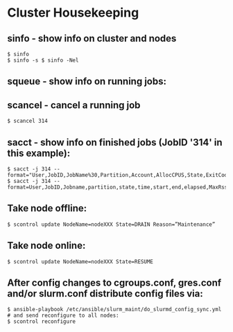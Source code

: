 # Cluster Housekeeping
## sinfo - show info on cluster and nodes
```shell
$ sinfo
$ sinfo -s $ sinfo -Nel
```

## squeue - show info on running jobs:

## scancel - cancel a running job
```shell
$ scancel 314
```

## sacct - show info on finished jobs (JobID '314' in this example):
```shell
$ sacct -j 314 --format="User,JobID,JobName%30,Partition,Account,AllocCPUS,State,ExitCode"
$ sacct -j 314 --format=User,JobID,Jobname,partition,state,time,start,end,elapsed,MaxRss,MaxVMSize,nnodes,ncpus,nodelist
```

## Take node offline:
```shell
$ scontrol update NodeName=nodeXXX State=DRAIN Reason=”Maintenance”
```

## Take node online:
```shell
$ scontrol update NodeName=nodeXXX State=RESUME
```

## After config changes to cgroups.conf, gres.conf and/or slurm.conf distribute config files via:
```shell
$ ansible-playbook /etc/ansible/slurm_maint/do_slurmd_config_sync.yml
# and send reconfigure to all nodes: 
$ scontrol reconfigure
```
